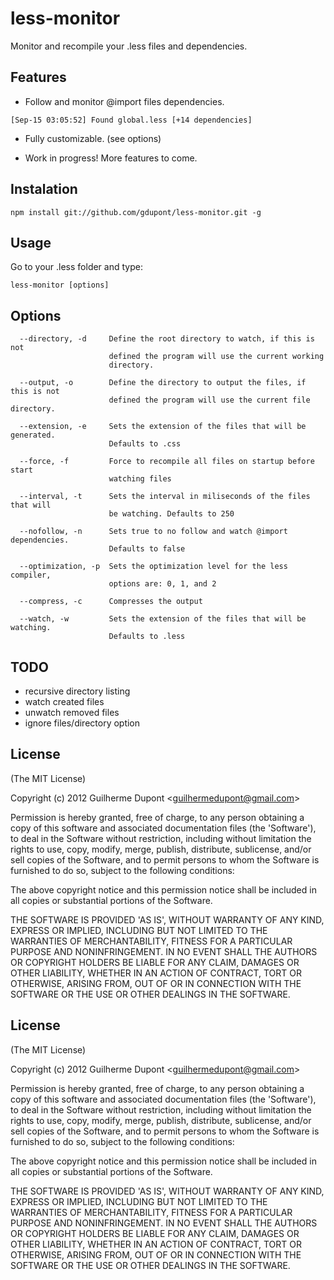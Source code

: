 # less-monitor

Monitor and recompile your .less files and dependencies.


## Features

- Follow and monitor @import files dependencies.

```
[Sep-15 03:05:52] Found global.less [+14 dependencies]
```

- Fully customizable. (see options)

- Work in progress! More features to come.


## Instalation

```
npm install git://github.com/gdupont/less-monitor.git -g
```

## Usage

Go to your .less folder and type:
```
less-monitor [options]
```

## Options

```
  --directory, -d     Define the root directory to watch, if this is not
                      defined the program will use the current working
                      directory.

  --output, -o        Define the directory to output the files, if this is not
                      defined the program will use the current file directory.

  --extension, -e     Sets the extension of the files that will be generated.
                      Defaults to .css

  --force, -f         Force to recompile all files on startup before start
                      watching files

  --interval, -t      Sets the interval in miliseconds of the files that will
                      be watching. Defaults to 250

  --nofollow, -n      Sets true to no follow and watch @import dependencies.
                      Defaults to false

  --optimization, -p  Sets the optimization level for the less compiler,
                      options are: 0, 1, and 2

  --compress, -c      Compresses the output

  --watch, -w         Sets the extension of the files that will be watching.
                      Defaults to .less
```

## TODO

- recursive directory listing
- watch created files
- unwatch removed files
- ignore files/directory option

## License 

(The MIT License)

Copyright (c) 2012 Guilherme Dupont &lt;guilhermedupont@gmail.com&gt;

Permission is hereby granted, free of charge, to any person obtaining
a copy of this software and associated documentation files (the
'Software'), to deal in the Software without restriction, including
without limitation the rights to use, copy, modify, merge, publish,
distribute, sublicense, and/or sell copies of the Software, and to
permit persons to whom the Software is furnished to do so, subject to
the following conditions:

The above copyright notice and this permission notice shall be
included in all copies or substantial portions of the Software.

THE SOFTWARE IS PROVIDED 'AS IS', WITHOUT WARRANTY OF ANY KIND,
EXPRESS OR IMPLIED, INCLUDING BUT NOT LIMITED TO THE WARRANTIES OF
MERCHANTABILITY, FITNESS FOR A PARTICULAR PURPOSE AND NONINFRINGEMENT.
IN NO EVENT SHALL THE AUTHORS OR COPYRIGHT HOLDERS BE LIABLE FOR ANY
CLAIM, DAMAGES OR OTHER LIABILITY, WHETHER IN AN ACTION OF CONTRACT,
TORT OR OTHERWISE, ARISING FROM, OUT OF OR IN CONNECTION WITH THE
SOFTWARE OR THE USE OR OTHER DEALINGS IN THE SOFTWARE.
## License 

(The MIT License)

Copyright (c) 2012 Guilherme Dupont &lt;guilhermedupont@gmail.com&gt;

Permission is hereby granted, free of charge, to any person obtaining
a copy of this software and associated documentation files (the
'Software'), to deal in the Software without restriction, including
without limitation the rights to use, copy, modify, merge, publish,
distribute, sublicense, and/or sell copies of the Software, and to
permit persons to whom the Software is furnished to do so, subject to
the following conditions:

The above copyright notice and this permission notice shall be
included in all copies or substantial portions of the Software.

THE SOFTWARE IS PROVIDED 'AS IS', WITHOUT WARRANTY OF ANY KIND,
EXPRESS OR IMPLIED, INCLUDING BUT NOT LIMITED TO THE WARRANTIES OF
MERCHANTABILITY, FITNESS FOR A PARTICULAR PURPOSE AND NONINFRINGEMENT.
IN NO EVENT SHALL THE AUTHORS OR COPYRIGHT HOLDERS BE LIABLE FOR ANY
CLAIM, DAMAGES OR OTHER LIABILITY, WHETHER IN AN ACTION OF CONTRACT,
TORT OR OTHERWISE, ARISING FROM, OUT OF OR IN CONNECTION WITH THE
SOFTWARE OR THE USE OR OTHER DEALINGS IN THE SOFTWARE.
